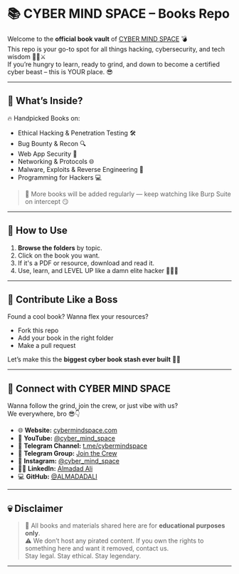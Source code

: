# 📚 CYBER MIND SPACE – Books Repo

Welcome to the **official book vault** of [CYBER MIND SPACE](https://cybermindspace.com) 💣  
This repo is your go-to spot for all things hacking, cybersecurity, and tech wisdom 👨‍💻⚔️  
If you’re hungry to learn, ready to grind, and down to become a certified cyber beast – this is YOUR place. 😎

---

## 🧠 What’s Inside?

🔥 Handpicked Books on:
- Ethical Hacking & Penetration Testing 🛠️
- Bug Bounty & Recon 🔍
- Web App Security 🔐
- Networking & Protocols 🌐
- Malware, Exploits & Reverse Engineering 🧬
- Programming for Hackers 💻

> 👀 More books will be added regularly — keep watching like Burp Suite on intercept 😏

---

## 🚀 How to Use

1. **Browse the folders** by topic.
2. Click on the book you want.
3. If it's a PDF or resource, download and read it.
4. Use, learn, and LEVEL UP like a damn elite hacker 🧑‍💻💥

---

## 🤝 Contribute Like a Boss

Found a cool book? Wanna flex your resources?  
- Fork this repo
- Add your book in the right folder
- Make a pull request

Let’s make this the **biggest cyber book stash ever built** 📘🔥

---

## 📡 Connect with CYBER MIND SPACE

Wanna follow the grind, join the crew, or just vibe with us?  
We everywhere, bro 😎👇

- 🌐 **Website:** [cybermindspace.com](https://cybermindspace.com/)
- 🎥 **YouTube:** [@cyber_mind_space](https://www.youtube.com/@cybermindspace)
- 📢 **Telegram Channel:** [t.me/cybermindspace](https://t.me/cybermindspace)
- 💬 **Telegram Group:** [Join the Crew](https://t.me/+LJvMwjAE6yA5YWQ1)
- 📸 **Instagram:** [@cyber_mind_space](https://instagram.com/cyber_mind_space)
- 👨‍💼 **LinkedIn:** [Almadad Ali](https://linkedin.com/in/almadadali)
- 💻 **GitHub:** [@ALMADADALI](https://github.com/ALMADADALI)

---

## 💀 Disclaimer

> 📛 All books and materials shared here are for **educational purposes only**.  
> ⚠️ We don’t host any pirated content. If you own the rights to something here and want it removed, contact us.  
> Stay legal. Stay ethical. Stay legendary.

---
